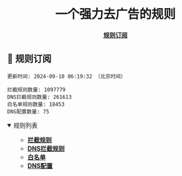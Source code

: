 <div align="center">
<h1 align="center"><br>一个强力去广告的规则</h1>

<h4>
  <a href="#a">规则订阅</a>
</h4>

</div>

<h2 id="a">🎯 规则订阅</h2>

```
更新时间: 2024-09-10 06:19:32 （北京时间）

拦截规则数量: 1097779
DNS拦截规则数量: 261613
白名单规则数量: 18453
DNS配置数量: 75
``` 
<details open>
<summary>规则列表</summary>
<ul>

- **[拦截规则](https://raw.githubusercontent.com/LINJIANPEI/DnsRules/main/rules.txt)**
- **[DNS拦截规则](https://raw.githubusercontent.com/LINJIANPEI/DnsRules/main/dns.txt)**
- **[白名单](https://raw.githubusercontent.com/LINJIANPEI/DnsRules/main/allow.txt)**
- **[DNS配置](https://raw.githubusercontent.com/LINJIANPEI/DnsRules/main/DnsConfiguration.txt)**
</ul>
</details>






